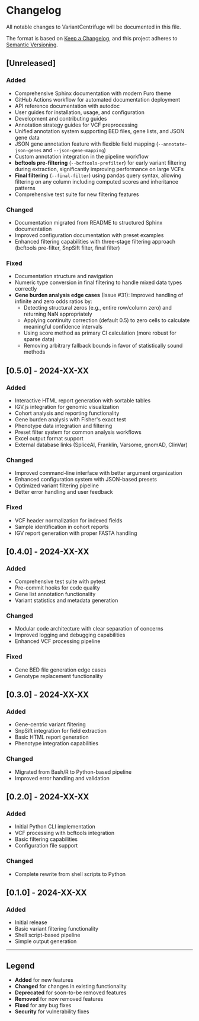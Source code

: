 # Changelog

All notable changes to VariantCentrifuge will be documented in this file.

The format is based on [Keep a Changelog](https://keepachangelog.com/en/1.0.0/),
and this project adheres to [Semantic Versioning](https://semver.org/spec/v2.0.0.html).

## [Unreleased]

### Added
- Comprehensive Sphinx documentation with modern Furo theme
- GitHub Actions workflow for automated documentation deployment
- API reference documentation with autodoc
- User guides for installation, usage, and configuration
- Development and contributing guides
- Annotation strategy guides for VCF preprocessing
- Unified annotation system supporting BED files, gene lists, and JSON gene data
- JSON gene annotation feature with flexible field mapping (`--annotate-json-genes` and `--json-gene-mapping`)
- Custom annotation integration in the pipeline workflow
- **bcftools pre-filtering** (`--bcftools-prefilter`) for early variant filtering during extraction, significantly improving performance on large VCFs
- **Final filtering** (`--final-filter`) using pandas query syntax, allowing filtering on any column including computed scores and inheritance patterns
- Comprehensive test suite for new filtering features

### Changed
- Documentation migrated from README to structured Sphinx documentation
- Improved configuration documentation with preset examples
- Enhanced filtering capabilities with three-stage filtering approach (bcftools pre-filter, SnpSift filter, final filter)

### Fixed
- Documentation structure and navigation
- Numeric type conversion in final filtering to handle mixed data types correctly
- **Gene burden analysis edge cases** (Issue #31): Improved handling of infinite and zero odds ratios by:
  - Detecting structural zeros (e.g., entire row/column zero) and returning NaN appropriately
  - Applying continuity correction (default 0.5) to zero cells to calculate meaningful confidence intervals
  - Using score method as primary CI calculation (more robust for sparse data)
  - Removing arbitrary fallback bounds in favor of statistically sound methods

## [0.5.0] - 2024-XX-XX

### Added
- Interactive HTML report generation with sortable tables
- IGV.js integration for genomic visualization
- Cohort analysis and reporting functionality
- Gene burden analysis with Fisher's exact test
- Phenotype data integration and filtering
- Preset filter system for common analysis workflows
- Excel output format support
- External database links (SpliceAI, Franklin, Varsome, gnomAD, ClinVar)

### Changed
- Improved command-line interface with better argument organization
- Enhanced configuration system with JSON-based presets
- Optimized variant filtering pipeline
- Better error handling and user feedback

### Fixed
- VCF header normalization for indexed fields
- Sample identification in cohort reports
- IGV report generation with proper FASTA handling

## [0.4.0] - 2024-XX-XX

### Added
- Comprehensive test suite with pytest
- Pre-commit hooks for code quality
- Gene list annotation functionality
- Variant statistics and metadata generation

### Changed
- Modular code architecture with clear separation of concerns
- Improved logging and debugging capabilities
- Enhanced VCF processing pipeline

### Fixed
- Gene BED file generation edge cases
- Genotype replacement functionality

## [0.3.0] - 2024-XX-XX

### Added
- Gene-centric variant filtering
- SnpSift integration for field extraction
- Basic HTML report generation
- Phenotype integration capabilities

### Changed
- Migrated from Bash/R to Python-based pipeline
- Improved error handling and validation

## [0.2.0] - 2024-XX-XX

### Added
- Initial Python CLI implementation
- VCF processing with bcftools integration
- Basic filtering capabilities
- Configuration file support

### Changed
- Complete rewrite from shell scripts to Python

## [0.1.0] - 2024-XX-XX

### Added
- Initial release
- Basic variant filtering functionality
- Shell script-based pipeline
- Simple output generation

---

## Legend

- **Added** for new features
- **Changed** for changes in existing functionality  
- **Deprecated** for soon-to-be removed features
- **Removed** for now removed features
- **Fixed** for any bug fixes
- **Security** for vulnerability fixes